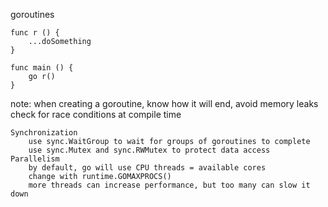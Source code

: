 goroutines

```
func r () {
    ...doSomething
}

func main () {
    go r()
}
```


note:
    when creating a goroutine, know how it will end, avoid memory leaks
    check for race conditions at compile time

    Synchronization
        use sync.WaitGroup to wait for groups of goroutines to complete
        use sync.Mutex and sync.RWMutex to protect data access
    Parallelism
        by default, go will use CPU threads = available cores
        change with runtime.GOMAXPROCS()
        more threads can increase performance, but too many can slow it down